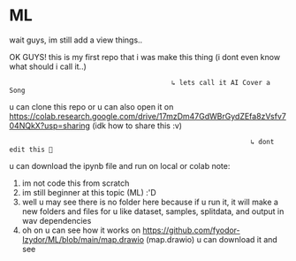 # ML
wait guys, im still add a view things..

OK GUYS!
this is my first repo that i was make this thing (i dont even know what should i call it..)
                                           
                                             ↳ lets call it AI Cover a Song
u can clone this repo or u can also open it on https://colab.research.google.com/drive/17mzDm47GdWBrGydZEfa8zVsfv704NQkX?usp=sharing (idk how to share this :v)
                                                                 
                                                                 ↳ dont edit this 🚯
                                                                 
                                                                 
u can download the ipynb file and run on local or colab
note: 
  1. im not code this from scratch
  2. im still beginner at this topic (ML) :'D
  3. well u may see there is no folder here because if u run it, it will make a new folders and files for u like dataset, samples, splitdata, and output in wav dependencies
  4. oh on u can see how it works on https://github.com/fyodor-Izydor/ML/blob/main/map.drawio (map.drawio) u can download it and see
